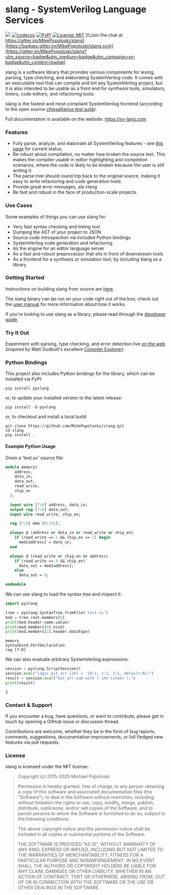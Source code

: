 slang - SystemVerilog Language Services
=======================================
![](https://github.com/MikePopoloski/slang/workflows/CI%20Build/badge.svg)
[![codecov](https://codecov.io/gh/MikePopoloski/slang/branch/master/graph/badge.svg)](https://codecov.io/gh/MikePopoloski/slang)
[![PyPI](https://img.shields.io/pypi/v/pyslang.svg)](https://pypi.org/project/pyslang/)
[![License: MIT](https://img.shields.io/badge/License-MIT-yellow.svg)](https://github.com/MikePopoloski/slang/blob/master/LICENSE)
[![Join the chat at https://gitter.im/MikePopoloski/slang](https://badges.gitter.im/MikePopoloski/slang.svg)](https://gitter.im/MikePopoloski/slang?utm_source=badge&utm_medium=badge&utm_campaign=pr-badge&utm_content=badge)

slang is a software library that provides various components for lexing, parsing, type checking, and elaborating SystemVerilog code. It comes with an executable tool that can compile and lint any SystemVerilog project, but it is also intended to be usable as a front end for synthesis tools, simulators, linters, code editors, and refactoring tools.

slang is the fastest and most compliant SystemVerilog frontend (according to the open source [chipsalliance test suite](https://github.com/chipsalliance/sv-tests)).

Full documentation is available on the website: https://sv-lang.com

### Features
-   Fully parse, analyze, and elaborate all SystemVerilog features - see [this page](https://sv-lang.com/language-support.html) for current status.
-   Be robust about compilation, no matter how broken the source text. This makes the compiler usable in editor highlighting and completion scenarios, where the code is likely to be broken because the user is still writing it.
-   The parse tree should round trip back to the original source, making it easy to write refactoring and code generation tools.
-   Provide great error messages, ala clang.
-   Be fast and robust in the face of production-scale projects.

### Use Cases
Some examples of things you can use slang for:
-   Very fast syntax checking and linting tool
-   Dumping the AST of your project to JSON
-   Source code introspection via included Python bindings
-   SystemVerilog code generation and refactoring
-   As the engine for an editor language server
-   As a fast and robust preprocessor that sits in front of downstream tools
-   As a frontend for a synthesis or simulation tool, by including slang as a library

### Getting Started

Instructions on building slang from source are [here](https://sv-lang.com/building.html).

The slang binary can be run on your code right out of the box; check out the [user manual](https://sv-lang.com/user-manual.html) for more information about how it works.

If you're looking to use slang as a library, please read through the [developer guide](https://sv-lang.com/developer-guide.html).

### Try It Out

Experiment with parsing, type checking, and error detection live [on the web](https://sv-lang.com/explore/) (inspired by Matt Godbolt's excellent [Compiler Explorer](https://godbolt.org/)).

### Python Bindings

This project also includes Python bindings for the library, which can be installed via PyPI:
```
pip install pyslang
```
or, to update your installed version to the latest release:
```
pip install -U pyslang
```
or, to checkout and install a local build:
```
git clone https://github.com/MikePopoloski/slang.git
cd slang
pip install .
```

#### Example Python Usage

Given a 'test.sv' source file:
```sv
module memory(
    address,
    data_in,
    data_out,
    read_write,
    chip_en
  );

  input wire [7:0] address, data_in;
  output reg [7:0] data_out;
  input wire read_write, chip_en;

  reg [7:0] mem [0:255];

  always @ (address or data_in or read_write or chip_en)
    if (read_write == 1 && chip_en == 1) begin
      mem[address] = data_in;
  end

  always @ (read_write or chip_en or address)
    if (read_write == 0 && chip_en)
      data_out = mem[address];
    else
      data_out = 0;

endmodule
```

We can use slang to load the syntax tree and inspect it:
```py
import pyslang

tree = pyslang.SyntaxTree.fromFile('test.sv')
mod = tree.root.members[0]
print(mod.header.name.value)
print(mod.members[0].kind)
print(mod.members[1].header.dataType)
```

```
memory
SyntaxKind.PortDeclaration
reg [7:0]
```

We can also evaluate arbitrary SystemVerilog expressions:
```py
session = pyslang.ScriptSession()
session.eval("logic bit_arr [16] = '{0:1, 1:1, 2:1, default:0};")
result = session.eval("bit_arr.sum with ( int'(item) );")
print(result)
```

```
3
```

### Contact & Support

If you encounter a bug, have questions, or want to contribute, please get in touch by opening a GitHub issue or discussion thread.

Contributions are welcome, whether they be in the form of bug reports, comments, suggestions, documentation improvements, or full fledged new features via pull requests.

### License

slang is licensed under the MIT license:

>   Copyright (c) 2015-2025 Michael Popoloski
>
>   Permission is hereby granted, free of charge, to any person obtaining a copy
>   of this software and associated documentation files (the "Software"), to deal
>   in the Software without restriction, including without limitation the rights
>   to use, copy, modify, merge, publish, distribute, sublicense, and/or sell
>   copies of the Software, and to permit persons to whom the Software is
>   furnished to do so, subject to the following conditions:
>
>   The above copyright notice and this permission notice shall be included in
>   all copies or substantial portions of the Software.
>
>   THE SOFTWARE IS PROVIDED "AS IS", WITHOUT WARRANTY OF ANY KIND, EXPRESS OR
>   IMPLIED, INCLUDING BUT NOT LIMITED TO THE WARRANTIES OF MERCHANTABILITY,
>   FITNESS FOR A PARTICULAR PURPOSE AND NONINFRINGEMENT. IN NO EVENT SHALL THE
>   AUTHORS OR COPYRIGHT HOLDERS BE LIABLE FOR ANY CLAIM, DAMAGES OR OTHER
>   LIABILITY, WHETHER IN AN ACTION OF CONTRACT, TORT OR OTHERWISE, ARISING FROM,
>   OUT OF OR IN CONNECTION WITH THE SOFTWARE OR THE USE OR OTHER DEALINGS IN
>   THE SOFTWARE.

